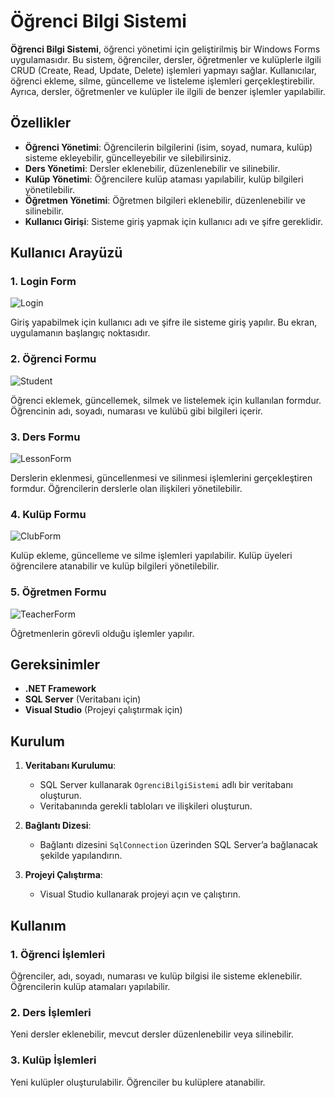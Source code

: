 # Öğrenci Bilgi Sistemi

**Öğrenci Bilgi Sistemi**, öğrenci yönetimi için geliştirilmiş bir Windows Forms uygulamasıdır. Bu sistem, öğrenciler, dersler, öğretmenler ve kulüplerle ilgili CRUD (Create, Read, Update, Delete) işlemleri yapmayı sağlar. Kullanıcılar, öğrenci ekleme, silme, güncelleme ve listeleme işlemleri gerçekleştirebilir. Ayrıca, dersler, öğretmenler ve kulüpler ile ilgili de benzer işlemler yapılabilir.

## Özellikler
- **Öğrenci Yönetimi**: Öğrencilerin bilgilerini (isim, soyad, numara, kulüp) sisteme ekleyebilir, güncelleyebilir ve silebilirsiniz.
- **Ders Yönetimi**: Dersler eklenebilir, düzenlenebilir ve silinebilir.
- **Kulüp Yönetimi**: Öğrencilere kulüp ataması yapılabilir, kulüp bilgileri yönetilebilir.
- **Öğretmen Yönetimi**: Öğretmen bilgileri eklenebilir, düzenlenebilir ve silinebilir.
- **Kullanıcı Girişi**: Sisteme giriş yapmak için kullanıcı adı ve şifre gereklidir.

## Kullanıcı Arayüzü

### 1. **Login Form** 

![Login](https://github.com/user-attachments/assets/69d4cdad-a32a-45b5-b6fc-f496895c52c4)

Giriş yapabilmek için kullanıcı adı ve şifre ile sisteme giriş yapılır. Bu ekran, uygulamanın başlangıç noktasıdır.

### 2. **Öğrenci Formu**

![Student](https://github.com/user-attachments/assets/533072a4-2102-487a-9cf4-624f50a1f3a2)

Öğrenci eklemek, güncellemek, silmek ve listelemek için kullanılan formdur. Öğrencinin adı, soyadı, numarası ve kulübü gibi bilgileri içerir.

### 3. **Ders Formu** 

![LessonForm](https://github.com/user-attachments/assets/460f255c-d852-4432-be45-ac7cba3d573d)

Derslerin eklenmesi, güncellenmesi ve silinmesi işlemlerini gerçekleştiren formdur. Öğrencilerin derslerle olan ilişkileri yönetilebilir.

### 4. **Kulüp Formu** 

![ClubForm](https://github.com/user-attachments/assets/db81e950-92e8-4a68-a466-436f462a6b3e)

Kulüp ekleme, güncelleme ve silme işlemleri yapılabilir. Kulüp üyeleri öğrencilere atanabilir ve kulüp bilgileri yönetilebilir.

### 5. **Öğretmen Formu** 

![TeacherForm](https://github.com/user-attachments/assets/e73a5b69-c6bb-486e-86b9-3b3cd540dd0f)

Öğretmenlerin görevli olduğu işlemler yapılır.

## Gereksinimler
- **.NET Framework**
- **SQL Server** (Veritabanı için)
- **Visual Studio** (Projeyi çalıştırmak için)

## Kurulum

1. **Veritabanı Kurulumu**:
   - SQL Server kullanarak `OgrenciBilgiSistemi` adlı bir veritabanı oluşturun.
   - Veritabanında gerekli tabloları ve ilişkileri oluşturun.

2. **Bağlantı Dizesi**:
   - Bağlantı dizesini `SqlConnection` üzerinden SQL Server’a bağlanacak şekilde yapılandırın.

3. **Projeyi Çalıştırma**:
   - Visual Studio kullanarak projeyi açın ve çalıştırın.

## Kullanım

### 1. **Öğrenci İşlemleri**
Öğrenciler, adı, soyadı, numarası ve kulüp bilgisi ile sisteme eklenebilir. Öğrencilerin kulüp atamaları yapılabilir.

### 2. **Ders İşlemleri**
Yeni dersler eklenebilir, mevcut dersler düzenlenebilir veya silinebilir.

### 3. **Kulüp İşlemleri**
Yeni kulüpler oluşturulabilir. Öğrenciler bu kulüplere atanabilir.
